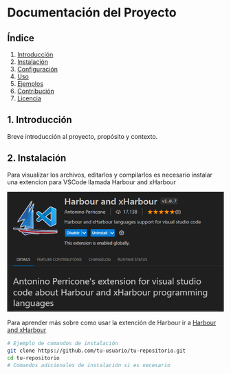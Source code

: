 # Documentación del Proyecto

## Índice

1. [Introducción](#1-introducción)
2. [Instalación](#2-instalación)
3. [Configuración](#3-configuración)
4. [Uso](#4-uso)
5. [Ejemplos](#5-ejemplos)
6. [Contribución](#6-contribución)
7. [Licencia](#7-licencia)

## 1. Introducción

Breve introducción al proyecto, propósito y contexto. 

## 2. Instalación

Para visualizar los archivos, editarlos y compilarlos es necesario instalar una extencion para VSCode llamada Harbour and xHarbour

![Harbour and xHarbour](files/image.png)

Para aprender más sobre como usar la extención de Harbour ir a [Harbour and xHarbour](https://medium.com/harbour-magazine/visual-studio-code-para-harbour-85b0646ff312)

```bash
# Ejemplo de comandos de instalación
git clone https://github.com/tu-usuario/tu-repositorio.git
cd tu-repositorio
# Comandos adicionales de instalación si es necesario
